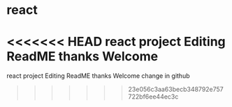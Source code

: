 # react
<<<<<<< HEAD
react project Editing ReadME thanks Welcome
=======
react project 
Editing ReadME
thanks
Welcome
change in github
>>>>>>> 23e056c3aa63becb348792e757722bf6ee44ec3c
